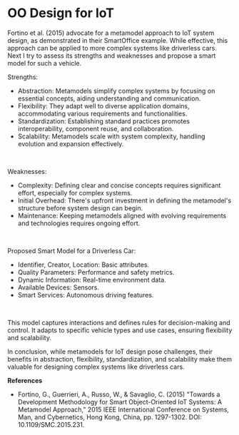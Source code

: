 # OO Design for IoT

Fortino et al. (2015) advocate for a metamodel approach to IoT system design, as demonstrated in their SmartOffice example. While effective, this approach can be applied to more complex systems like driverless cars. Next I try to assess its strengths and weaknesses and propose a smart model for such a vehicle.
</br>

Strengths:

- Abstraction: Metamodels simplify complex systems by focusing on essential concepts, aiding understanding and communication.
- Flexibility: They adapt well to diverse application domains, accommodating various requirements and functionalities.
- Standardization: Establishing standard practices promotes interoperability, component reuse, and collaboration.
- Scalability: Metamodels scale with system complexity, handling evolution and expansion effectively.
</br>

Weaknesses:

- Complexity: Defining clear and concise concepts requires significant effort, especially for complex systems.
- Initial Overhead: There's upfront investment in defining the metamodel's structure before system design can begin.
- Maintenance: Keeping metamodels aligned with evolving requirements and technologies requires ongoing effort.
</br>

Proposed Smart Model for a Driverless Car:

- Identifier, Creator, Location: Basic attributes.
- Quality Parameters: Performance and safety metrics.
- Dynamic Information: Real-time environment data.
- Available Devices: Sensors.
- Smart Services: Autonomous driving features.
</br>

This model captures interactions and defines rules for decision-making and control. It adapts to specific vehicle types and use cases, ensuring flexibility and scalability.
</br>

In conclusion, while metamodels for IoT design pose challenges, their benefits in abstraction, flexibility, standardization, and scalability make them valuable for designing complex systems like driverless cars.
</br>


**References**
- Fortino, G., Guerrieri, A., Russo, W., & Savaglio, C. (2015) "Towards a Development Methodology for Smart Object-Oriented IoT Systems: A Metamodel Approach," 2015 IEEE International Conference on Systems, Man, and Cybernetics, Hong Kong, China, pp. 1297-1302. DOI: 10.1109/SMC.2015.231.
</br>
</br>
</br>

